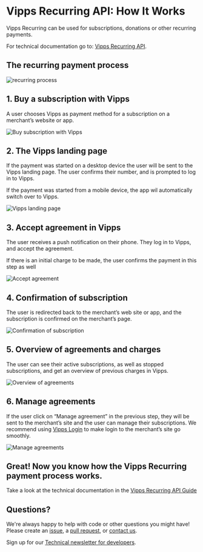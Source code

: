 # Vipps Recurring API: How It Works

Vipps Recurring can be used for subscriptions, donations or other recurring payments.

For technical documentation go to:
[Vipps Recurring API](https://github.com/vippsas/vipps-recurring-api).

## The recurring payment process

![recurring process](images/vipps-recurring-process.svg)


## 1. Buy a subscription with Vipps

A user chooses Vipps as payment method for a subscription on a merchant’s website or app.

![Buy subscription with Vipps](images/vipps-recurring-step1.svg)

## 2. The Vipps landing page

If the payment was started on a desktop device the user will be sent to the Vipps landing page.
The user confirms their number, and is prompted to log in to Vipps.

If the payment was started from a mobile device, the app wil automatically switch over to Vipps.

![Vipps landing page](images/vipps-recurring-step2.svg)

## 3. Accept agreement in Vipps

The user receives a push notification on their phone. They log in to Vipps, and accept the agreement.

If there is an initial charge to be made, the user confirms the payment in this step as well

![Accept agreement](images/vipps-recurring-step3-v2.svg)

## 4. Confirmation of subscription

The user is redirected back to the merchant’s web site or app, and the subscription is confirmed on the merchant’s page.

![Confirmation of subscription](images/vipps-recurring-step4.svg)

## 5. Overview of agreements and charges

The user can see their active subscriptions, as well as stopped subscriptions, and get an overview of previous charges in Vipps.

![Overview of agreements](images/vipps-recurring-step5-v2.svg)

## 6. Manage agreements

If the user click on “Manage agreement” in the previous step, they will be sent to the merchant’s site and the user can manage their subscriptions. We recommend using [Vipps Login](https://github.com/vippsas/vipps-login-api) to make login to the merchant’s site go smoothly.

![Manage agreements](images/vipps-recurring-step6.svg)

## Great! Now you know how the Vipps Recurring payment process works.

Take a look at the technical documentation in the [Vipps Recurring API Guide](https://github.com/vippsas/vipps-recurring-api/blob/master/vipps-recurring-api.md)


## Questions?

We're always happy to help with code or other questions you might have!
Please create an [issue](https://github.com/vippsas/vipps-recurring-api/issues),
a [pull request](https://github.com/vippsas/vipps-recurring-api/pulls),
or [contact us](https://github.com/vippsas/vipps-developers/blob/master/contact.md).

Sign up for our [Technical newsletter for developers](https://github.com/vippsas/vipps-developers/tree/master/newsletters).
